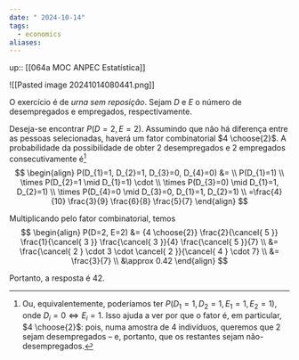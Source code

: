 ```yaml
---
date: " 2024-10-14"
tags:
  - economics
aliases:
---
```


up:: [[064a MOC ANPEC Estatística]]

![[Pasted image 20241014080441.png]]

O exercício é de *urna sem reposição*. Sejam $D$ e $E$ o número de desempregados e empregados, respectivamente.

Deseja-se encontrar $P(D=2, E=2)$. Assumindo que não há diferença entre as pessoas selecionadas, haverá um fator combinatorial $4 \choose{2}$. A probabilidade da possibilidade de obter 2 desempregados e 2 empregados consecutivamente é[^1]
$$
\begin{align}
P(D_{1}=1, D_{2}=1, D_{3}=0, D_{4}=0) &=  \\
P(D_{1}=1)  \\
\times P(D_{2}=1 \mid D_{1}=1) \cdot \\
\times P(D_{3}=0) \mid D_{1}=1, D_{2}=1) \\
\times P(D_{4}=0 \mid D_{3}=0, D_{1}=1, D_{2}=1) \\
=\frac{4}{10} \frac{3}{9} \frac{6}{8} \frac{5}{7}
\end{align}
$$

Multiplicando pelo fator combinatorial, temos
$$
\begin{align}
P(D=2, E=2) &= {4 \choose{2}} \frac{2}{\cancel{ 5 }} \frac{1}{\cancel{ 3 }} \frac{\cancel{ 3 }}{4} \frac{\cancel{ 5 }}{7} \\
&= \frac{\cancel{ 2 } \cdot 3 \cdot \cancel{ 2 }}{\cancel{ 4 } \cdot 7}  \\
&= \frac{3}{7} \\
&\approx 0.42
\end{align}
$$

Portanto, a resposta é $42$.


[^1]: Ou, equivalentemente, poderíamos ter $P(D_{1}=1, D_{2}=1, E_1=1, E_2=1)$, onde $D_{i}=0 \iff E_{i}=1$. Isso ajuda a ver por que o fator é, em particular, $4 \choose{2}$: pois, numa amostra de $4$ indivíduos, queremos que $2$ sejam desempregados – e, portanto, que os restantes sejam não-desempregados.